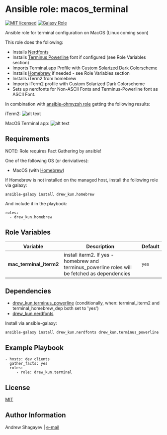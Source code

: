 Ansible role: macos_terminal
==========================

[![MIT licensed][mit-badge]][mit-link]
[![Galaxy Role][role-badge]][galaxy-link]

Ansible role for terminal configuration on MacOS (Linux coming soon)

This role does the following:
 - Installs [Nerdfonts][nerdfonts]
 - Installs [Terminus Powerline][terminus-git] font if configured (see Role Variables section)
 - Imports Terminal.app Profile with Custom [Solarized Dark Colorscheme][solarized-link]
 - Installs [Homebrew][homebrew] if needed - see Role Variables section
 - Installs iTerm2 from homebrew
 - Imports iTerm2 profile with Custom Solarized Dark Colorscheme
 - Sets up nerdfonts for Non-ASCII Fonts and Terminus-Powerline font as ASCII Font.

In combination with [ansible-ohmyzsh role](https://github.com/drew_kun/ansible-ohmyzsh) getting the following results:

iTerm2:
![alt text](https://github.com/drew_kun/ansible-macos_terminal/blob/master/imgs/iterm2_ohmzsh.png "iTerm2")

MacOS Terminal app:
![alt text](https://github.com/drew_kun/ansible-macos_terminal/blob/master/imgs/terminal.png "MacOS Terminal app")


Requirements
------------

NOTE: Role requires Fact Gathering by ansible!

One of the following OS (or deriviatives):
  - MacOS (with [Homebrew][homebrew])

If Homebrew is not installed on the managed host, install the following role via galaxy:

    ansible-galaxy install drew_kun.homebrew

And include it in the playbook:

    roles:
      - drew_kun.homebrew

Role Variables
--------------
| Variable | Description | Default |
|----------|-------------|---------|
| **mac_terminal_iterm2** | install iterm2. If yes - homebrew and terminus_powerline roles will be fetched as dependencies | `yes` |

Dependencies
------------

 - [drew_kun.terminus_powerline][terminus_powerline-galaxy-link] (conditionally, when: terminal_iterm2 and terminal_homebrew_dep both set to 'yes')
 - [drew_kun.nerdfonts][nerdfonts-galaxy-link]

Install via ansible-galaxy:

    ansible-galaxy install drew_kun.nerdfonts drew_kun.terminus_powerline

Example Playbook
----------------

    - hosts: dev_clients
      gather_facts: yes
      roles:
         - role: drew_kun.terminal

License
-------

[MIT][mit-link]

Author Information
------------------

Andrew Shagayev | [e-mail](mailto:drewshg@gmail.com)

[role-badge]: https://img.shields.io/badge/role-drew__kun.macos__terminal-green.svg
[galaxy-link]: https://galaxy.ansible.com/drew_kun/macos_terminal/
[homebrew-galaxy-link]: https://galaxy.ansible.com/drew_kun/homebrew/
[nerdfonts-galaxy-link]: https://galaxy.ansible.com/drew_kun/nerdfonts/
[terminus_powerline-galaxy-link]: https://galaxy.ansible.com/drew_kun/terminus_powerline/

[mit-badge]: https://img.shields.io/badge/license-MIT-blue.svg
[mit-link]: https://raw.githubusercontent.com/drew_kun/ansible-terminal/master/LICENSE
[homebrew]: http://brew.sh/
[nerdfonts]: https://nerdfonts.com/
[terminus-git]: https://github.com/drew_kun/terminus_powerline_font_osx
[solarized-link]: http://ethanschoonover.com/solarized
